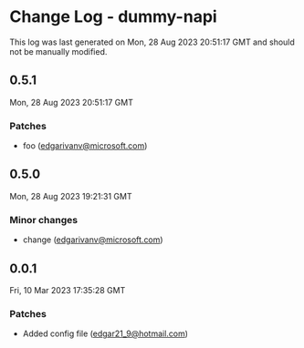 # Change Log - dummy-napi

This log was last generated on Mon, 28 Aug 2023 20:51:17 GMT and should not be manually modified.

<!-- Start content -->

## 0.5.1

Mon, 28 Aug 2023 20:51:17 GMT

### Patches

- foo (edgarivanv@microsoft.com)

## 0.5.0

Mon, 28 Aug 2023 19:21:31 GMT

### Minor changes

- change (edgarivanv@microsoft.com)

## 0.0.1

Fri, 10 Mar 2023 17:35:28 GMT

### Patches

- Added config file (edgar21_9@hotmail.com)
